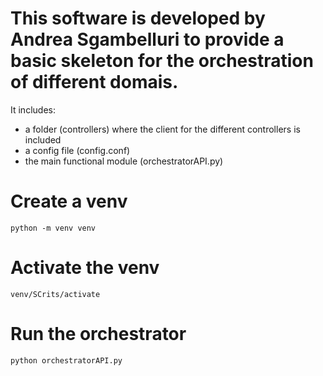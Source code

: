 # This software is developed by Andrea Sgambelluri to provide a basic skeleton for the orchestration of different domais.
It includes:
- a folder (controllers) where the client for the different controllers is included
- a config file (config.conf)
- the main functional module (orchestratorAPI.py)

# Create a venv
```
python -m venv venv
```

# Activate the venv
```
venv/SCrits/activate
```

# Run the orchestrator
```
python orchestratorAPI.py
```
